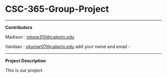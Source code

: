 # CSC-365-Group-Project
_______________________
**Contributors**

Madison : mlope310@calpoly.edu

Vardaan : vkumar07@calpoly.edu
add your name and email -
_______________________
**Project Description**

This is our project.
